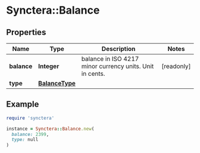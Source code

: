 # Synctera::Balance

## Properties

| Name | Type | Description | Notes |
| ---- | ---- | ----------- | ----- |
| **balance** | **Integer** | balance in ISO 4217 minor currency units. Unit in cents. | [readonly] |
| **type** | [**BalanceType**](BalanceType.md) |  |  |

## Example

```ruby
require 'synctera'

instance = Synctera::Balance.new(
  balance: 2399,
  type: null
)
```

